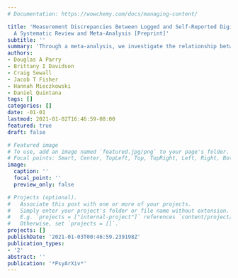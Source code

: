 ```yaml
---
# Documentation: https://wowchemy.com/docs/managing-content/

title: 'Measurement Discrepancies Between Logged and Self-Reported Digital Media Use:
  A Systematic Review and Meta-Analysis [Preprint]'
subtitle: ''
summary: 'Through a meta-analysis, we investigate the relationship between self-reported and device-logged media use. [(PsyArXiv Link)](https://psyarxiv.com/f6xvz/)'
authors:
- Douglas A Parry
- Brittany I Davidson
- Craig Sewall
- Jacob T Fisher
- Hannah Mieczkowski
- Daniel Quintana
tags: []
categories: []
date: -01-01
lastmod: 2021-01-02T16:46:59-08:00
featured: true
draft: false

# Featured image
# To use, add an image named `featured.jpg/png` to your page's folder.
# Focal points: Smart, Center, TopLeft, Top, TopRight, Left, Right, BottomLeft, Bottom, BottomRight.
image:
  caption: ''
  focal_point: ''
  preview_only: false

# Projects (optional).
#   Associate this post with one or more of your projects.
#   Simply enter your project's folder or file name without extension.
#   E.g. `projects = ["internal-project"]` references `content/project/deep-learning/index.md`.
#   Otherwise, set `projects = []`.
projects: []
publishDate: '2021-01-03T00:46:59.239198Z'
publication_types:
- '2'
abstract: ''
publication: '*PsyArXiv*'
---
```

